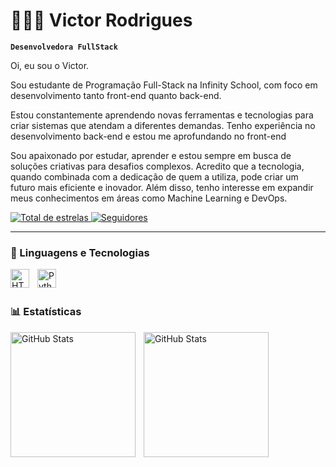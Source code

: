 # 👩🏻‍💻 Victor Rodrigues

**`Desenvolvedora FullStack`**

Oi, eu sou o Victor.

Sou estudante de Programação Full-Stack na Infinity School, com foco em desenvolvimento tanto front-end quanto back-end.

Estou constantemente aprendendo novas ferramentas e tecnologias para criar sistemas que atendam a diferentes demandas. Tenho experiência no desenvolvimento back-end e estou me aprofundando no front-end

Sou apaixonado por estudar, aprender e estou sempre em busca de soluções criativas para desafios complexos. Acredito que a tecnologia, quando combinada com a dedicação de quem a utiliza, pode criar um futuro mais eficiente e inovador. 
Além disso, tenho interesse em expandir meus conhecimentos em áreas como Machine Learning e DevOps.

<p align="left">
    <a href="https://github.com/Larissakich?tab=repositories&sort=stargazers">
        <img 
            alt="Total de estrelas" 
            title="Total de estrelas GitHub" 
            src="https://custom-icon-badges.demolab.com/github/stars/Larissakich?color=55960c&style=for-the-badge&labelColor=488207&logo=star&label=estrelas"
        />
    </a>
    <a href="https://github.com/Larissakich?tab=followers">
        <img 
            alt="Seguidores" 
            title="Me siga no GitHub" 
            src="https://custom-icon-badges.demolab.com/github/followers/Larissakich?color=236ad3&labelColor=1155ba&style=for-the-badge&logo=github&label=Seguidores&logoColor=white"
        />
    </a>
</p>

---

### 🤖 Linguagens e Tecnologias

<img 
    align="left" 
    alt="HTML"
    title="HTML" 
    width="30px" 
    style="padding-right: 10px;" 
    src="https://cdn.jsdelivr.net/gh/devicons/devicon@latest/icons/html5/html5-original.svg" 
/>

<img 
    align="left" 
    alt="Python" 
    title="Python"
    width="30px" 
    style="padding-right: 10px;" 
    src="https://cdn.jsdelivr.net/gh/devicons/devicon@latest/icons/python/python-original.svg" 
/>

<br/>
<br/>

### 📊 Estatísticas

<p>
  <img 
    align="left" 
    alt="GitHub Stats" 
    height="200" 
    style="padding-right: 10px;" 
    src="https://github-readme-stats.vercel.app/api?username=victor-rodrigues0&show_icons=true&theme=tokyonight&include_all_commits=true&locale=pt-br" 
  />

<img 
      align="left" 
      alt="GitHub Stats" 
      height="200" 
      src="https://github-readme-stats.vercel.app/api/top-langs/?username=victor-rodrigues0&theme=tokyonight&layout=compact&custom_title=Tecnologias&langs_count=9" 
  />

</p>
